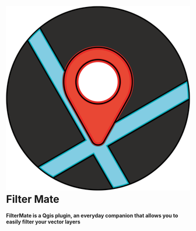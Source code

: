 # ![alt title logo](https://github.com/sducournau/filter_mate/blob/main/icons/logo.png?raw=true) Filter Mate

**FilterMate is a Qgis plugin, an everyday companion that allows you to easily filter your vector layers**